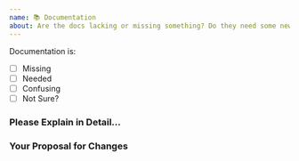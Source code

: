 ```yaml
---
name: 📚 Documentation
about: Are the docs lacking or missing something? Do they need some new 🔥 hotness? Tell us here.
---
```


<!-- Please do not delete this template, otherwise your issue will be closed immediately. -->
<!-- Before creating an issue, make sure you are using the latest version of webpack. -->

Documentation is:

<!-- Please place an "x" (no spaces!) in all [ ] that apply -->

- [ ] Missing
- [ ] Needed
- [ ] Confusing
- [ ] Not Sure?

### Please Explain in Detail...

<!-- Please ask questions in Discussions or on Stack Overflow. -->
<!-- https://github.com/webpack/webpack/discussions -->
<!-- https://stackoverflow.com/questions/ask?tags=webpack -->
<!-- Issues that contain questions or support requests will be closed. -->

### Your Proposal for Changes
